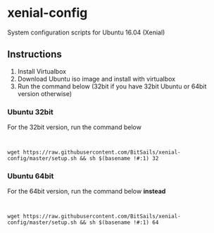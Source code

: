 # xenial-config
System configuration scripts for Ubuntu 16.04 (Xenial)

## Instructions

1. Install Virtualbox
2. Download Ubuntu iso image and install with virtualbox
3. Run the command below (32bit if you have 32bit Ubuntu or 64bit version otherwise)


### Ubuntu 32bit 
For the 32bit version, run the command below

~~~ .shell


wget https://raw.githubusercontent.com/BitSails/xenial-config/master/setup.sh && sh $(basename !#:1) 32

~~~

### Ubuntu 64bit
For the 64bit version, run the command below **instead**

~~~ .shell


wget https://raw.githubusercontent.com/BitSails/xenial-config/master/setup.sh && sh $(basename !#:1) 64

~~~
